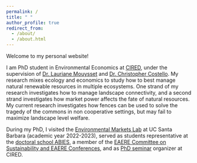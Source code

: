 ```yaml
---
permalink: /
title: " "
author_profile: true
redirect_from: 
  - /about/
  - /about.html
---
```


Welcome to my personal website!

I am PhD student in Environmental Economics at [CIRED](https://www.centre-cired.fr/en/), under the supervision of [Dr. Lauriane Mouysset](https://laurianemouysset.wordpress.com/) and [Dr. Christopher Costello](http://www.christopherjcostello.com/). My research mixes ecology and economics to study how to best manage natural renewable resources in multiple ecosystems. One strand of my research investigates how to manage landscape connectivity, and a second strand investigates how market power affects the fate of natural resources. My current research investigates how fences can be used to solve the tragedy of the commons in non cooperative settings, but may fail to maximize landscape level welfare. 

During my PhD, I visited the [Environmental Markets Lab](https://emlab.ucsb.edu/) at UC Santa Barbara (academic year 2022-2023), served as students representative at the [doctoral school ABIES](https://abies.agroparistech.fr/), a member of the [EAERE Committee on Sustainability and EAERE Conferences](https://www.eaere.org/committee-on-sustainability-and-eaere-conferences/#:~:text=The%20Committee%20on%20Sustainability%20and,by%20participants%2C%20the%20criteria%20for), and as [PhD seminar](https://www.centre-cired.fr/seminaire-des-doctorants/) organizer at CIRED. 


